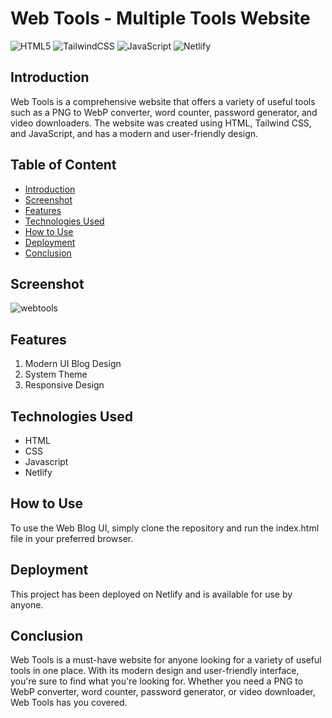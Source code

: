 # Web Tools - Multiple Tools Website

![HTML5](https://img.shields.io/badge/html5-%23E34F26.svg?style=for-the-badge&logo=html5&logoColor=white)
![TailwindCSS](https://img.shields.io/badge/tailwindcss-%2338B2AC.svg?style=for-the-badge&logo=tailwind-css&logoColor=white)
![JavaScript](https://img.shields.io/badge/javascript-%23323330.svg?style=for-the-badge&logo=javascript&logoColor=%23F7DF1E)
![Netlify](https://img.shields.io/badge/netlify-%23000000.svg?style=for-the-badge&logo=netlify&logoColor=#00C7B7)

## Introduction
Web Tools is a comprehensive website that offers a variety of useful tools such as a PNG to WebP converter, word counter, password generator, and video downloaders. The website was created using HTML, Tailwind CSS, and JavaScript, and has a modern and user-friendly design.

## Table of Content
  * [Introduction](#introduction)
  * [Screenshot](#screenshot)
  * [Features](#features)
  * [Technologies Used](#technologies-used)
  * [How to Use](#how-to-use)
  * [Deployment](#deployment)
  * [Conclusion](#conclusion)

## Screenshot
![webtools](https://user-images.githubusercontent.com/106135144/216608088-8d56b715-b992-4d3b-aa5d-c6c8e03f6434.png)

## Features
1. Modern UI Blog Design
2. System Theme
3. Responsive Design

## Technologies Used
- HTML
- CSS
- Javascript
- Netlify

## How to Use
To use the Web Blog UI, simply clone the repository and run the index.html file in your preferred browser.

## Deployment
This project has been deployed on Netlify and is available for use by anyone.

## Conclusion
Web Tools is a must-have website for anyone looking for a variety of useful tools in one place. With its modern design and user-friendly interface, you're sure to find what you're looking for. Whether you need a PNG to WebP converter, word counter, password generator, or video downloader, Web Tools has you covered.
